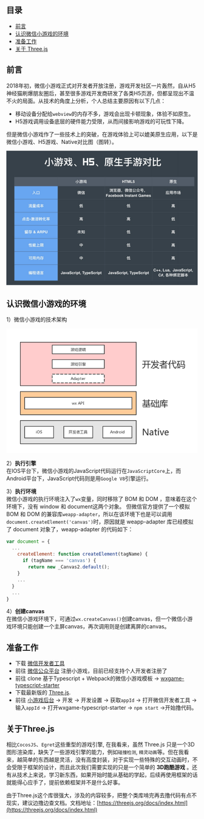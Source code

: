 ## 目录

* [前言](#前言)
* [认识微信小游戏的环境](#认识微信小游戏的环境)
* [准备工作](#准备工作)
* [关于 <a href="https://threejs.org/docs/index.html" rel="nofollow">Three.js</a>](#关于-threejs)

## 前言

2018年初，微信小游戏正式对开发者开放注册，游戏开发社区一片轰然，自从H5神经猫刷爆朋友圈后，甚至很多游戏开发商研发了各类H5页游，但都呈现出不温不火的局面。从技术的角度上分析，个人总结主要原因有以下几点：

  - 移动设备分配给`webview`的内存不多，游戏会出现卡顿现象，体验不如原生。
  - H5游戏调用设备底层的硬件能力受限，从而间接影响游戏的可玩性下降。

但是微信小游戏作了一些技术上的突破，在游戏体验上可以媲美原生应用，以下是微信小游戏、H5游戏、Native对比图（图转）。

![](./img/section1/1.png)

## 认识微信小游戏的环境

1）微信小游戏的技术架构

![](./img/section1/2.png)

2）**执行引擎**  
  在IOS平台下，微信小游戏的JavaScript代码运行在`JavaScriptCore`上，而Android平台下，JavaScript代码则是用`Google V8`引擎运行。 

3）**执行环境**  
  微信小游戏的执行环境注入了`wx`变量，同时移除了 BOM 和 DOM ，意味着在这个环境下，没有 window 和 document这两个对象。 但微信官方提供了一个模拟 BOM 和 DOM 的兼容库`weapp-adapter`，所以在该环境下也是可以调用`document.createElement('canvas')`时，原因就是 weapp-adapter 库已经模拟了 document 对象了，weapp-adapter 的代码如下：
  ```js
  var document = {
    ...
	  createElement: function createElement(tagName) {
	    if (tagName === 'canvas') {
	      return new _Canvas2.default();
      }
      ...
    }
    ...
  }
  ```

4）**创建canvas**  
  在微信小游戏环境下，可通过`wx.createCanvas()`创建canvas，但一个微信小游戏环境只能创建一个主屏canvas，再次调用则是创建离屏的canvas。

## 准备工作

- 下载 [微信开发者工具](https://developers.weixin.qq.com/miniprogram/dev/devtools/download.html)
- 前往 [微信公众平台](https://mp.weixin.qq.com/wxopen/waregister?action=step1) 注册小游戏，目前已经支持个人开发者注册了
- 前往 clone 基于Typescript + Webpack的微信小游戏模板 -> [wxgame-typescript-starter](https://github.com/inarol/wxgame-typescript-starter)
- 下载最新版的 [Three.js](https://github.com/mrdoob/three.js/releases).
- 前往 [小游戏后台](https://mp.weixin.qq.com/wxopen/devprofile) -> 开发 -> 开发设置 -> 获取`appId` -> 打开微信开发者工具 -> 输入`appId` -> 打开wxgame-typescript-starter -> `npm start` ->开始撸代码。

## 关于Three.js
  相比`CocosJS`、`Egret`这些重型的游戏引擎, 在我看来，虽然 Three.js 只是一个3D图形渲染库，缺失了一些游戏引擎的能力，例如`碰撞检测`, `精灵动画`等。但在我看来，越简单的东西越是灵活，没有高度封装，对于实现一些特殊的交互动画时，不会受限于框架的设计，而且此次我们需要实现的只是一个简单的 **3D跑酷游戏** 。还有从技术上来说，学习新东西，如果开始时能从基础的学起，后续再使用框架的话就能得心应手了，提前依赖框架并不是什么好事。

  由于Three.js这个库很强大，涉及的内容较多，把整个类库啃完再去撸代码有点不现实，建议边撸边查文档。文档地址：[https://threejs.org/docs/index.html](https://threejs.org/docs/index.html)